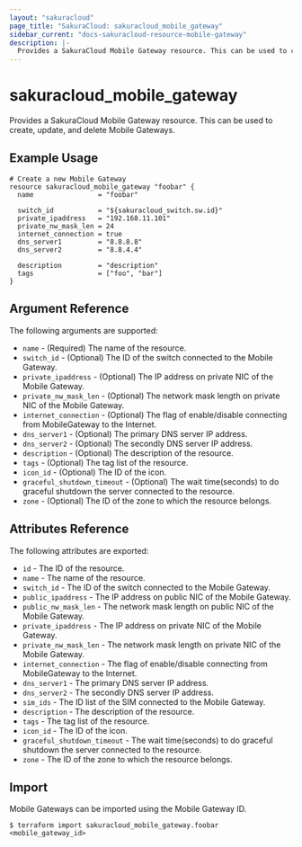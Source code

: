 ```yaml
---
layout: "sakuracloud"
page_title: "SakuraCloud: sakuracloud_mobile_gateway"
sidebar_current: "docs-sakuracloud-resource-mobile-gateway"
description: |-
  Provides a SakuraCloud Mobile Gateway resource. This can be used to create, update, and delete Mobile Gateways.
---
```


# sakuracloud\_mobile\_gateway

Provides a SakuraCloud Mobile Gateway resource. This can be used to create, update, and delete Mobile Gateways.

## Example Usage

```hcl
# Create a new Mobile Gateway
resource sakuracloud_mobile_gateway "foobar" {
  name                = "foobar"

  switch_id           = "${sakuracloud_switch.sw.id}"
  private_ipaddress   = "192.168.11.101"
  private_nw_mask_len = 24
  internet_connection = true
  dns_server1         = "8.8.8.8"
  dns_server2         = "8.8.4.4" 
  
  description         = "description"
  tags                = ["foo", "bar"]
}
```

## Argument Reference

The following arguments are supported:

* `name` - (Required) The name of the resource.
* `switch_id` - (Optional) The ID of the switch connected to the Mobile Gateway.
* `private_ipaddress` - (Optional) The IP address on private NIC of the Mobile Gateway.
* `private_nw_mask_len` - (Optional) The network mask length on private NIC of the Mobile Gateway.
* `internet_connection` - (Optional) The flag of enable/disable connecting from MobileGateway to the Internet.
* `dns_server1` - (Optional) The primary DNS server IP address.
* `dns_server2` - (Optional) The secondly DNS server IP address.
* `description` - (Optional) The description of the resource.
* `tags` - (Optional) The tag list of the resource.
* `icon_id` - (Optional) The ID of the icon.
* `graceful_shutdown_timeout` - (Optional) The wait time(seconds) to do graceful shutdown the server connected to the resource.
* `zone` - (Optional) The ID of the zone to which the resource belongs.

## Attributes Reference

The following attributes are exported:

* `id` - The ID of the resource.
* `name` - The name of the resource.
* `switch_id` - The ID of the switch connected to the Mobile Gateway.
* `public_ipaddress` - The IP address on public NIC of the Mobile Gateway.
* `public_nw_mask_len` - The network mask length on public NIC of the Mobile Gateway.
* `private_ipaddress` - The IP address on private NIC of the Mobile Gateway.
* `private_nw_mask_len` - The network mask length on private NIC of the Mobile Gateway.
* `internet_connection` - The flag of enable/disable connecting from MobileGateway to the Internet.
* `dns_server1` - The primary DNS server IP address.
* `dns_server2` - The secondly DNS server IP address.
* `sim_ids` - The ID list of the SIM connected to the Mobile Gateway.
* `description` - The description of the resource.
* `tags` - The tag list of the resource.
* `icon_id` - The ID of the icon.
* `graceful_shutdown_timeout` - The wait time(seconds) to do graceful shutdown the server connected to the resource.
* `zone` - The ID of the zone to which the resource belongs.

## Import

Mobile Gateways can be imported using the Mobile Gateway ID.

```
$ terraform import sakuracloud_mobile_gateway.foobar <mobile_gateway_id>
```
